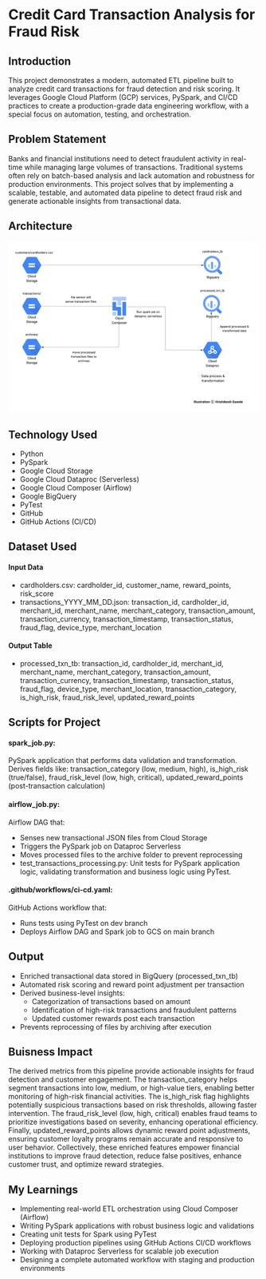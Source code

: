 # Credit Card Transaction Analysis for Fraud Risk

## Introduction
This project demonstrates a modern, automated ETL pipeline built to analyze credit card transactions for fraud detection and risk scoring. It leverages Google Cloud Platform (GCP) services, PySpark, and CI/CD practices to create a production-grade data engineering workflow, with a special focus on automation, testing, and orchestration.

## Problem Statement
Banks and financial institutions need to detect fraudulent activity in real-time while managing large volumes of transactions. Traditional systems often rely on batch-based analysis and lack automation and robustness for production environments. This project solves that by implementing a scalable, testable, and automated data pipeline to detect fraud risk and generate actionable insights from transactional data.

## Architecture
![Project Architecture](Credit_Card_Transactional_Analysis_For_Fraud_Risk.png)

## Technology Used
- Python
- PySpark
- Google Cloud Storage
- Google Cloud Dataproc (Serverless)
- Google Cloud Composer (Airflow)
- Google BigQuery
- PyTest
- GitHub
- GitHub Actions (CI/CD)

## Dataset Used
#### Input Data
- cardholders.csv: cardholder_id, customer_name, reward_points, risk_score
- transactions_YYYY_MM_DD.json: transaction_id, cardholder_id, merchant_id, merchant_name, merchant_category, transaction_amount, transaction_currency, transaction_timestamp, transaction_status, fraud_flag, device_type, merchant_location

#### Output Table
- processed_txn_tb: transaction_id, cardholder_id, merchant_id, merchant_name, merchant_category, transaction_amount, transaction_currency, transaction_timestamp, transaction_status, fraud_flag, device_type, merchant_location, transaction_category, is_high_risk, fraud_risk_level, updated_reward_points

## Scripts for Project
#### spark_job.py: 
PySpark application that performs data validation and transformation. Derives fields like: transaction_category (low, medium, high), is_high_risk (true/false), fraud_risk_level (low, high, critical), updated_reward_points (post-transaction calculation)

#### airflow_job.py: 
Airflow DAG that:
- Senses new transactional JSON files from Cloud Storage
- Triggers the PySpark job on Dataproc Serverless
- Moves processed files to the archive folder to prevent reprocessing
- test_transactions_processing.py: Unit tests for PySpark application logic, validating transformation and business logic using PyTest.

#### .github/workflows/ci-cd.yaml:
GitHub Actions workflow that:
- Runs tests using PyTest on dev branch
- Deploys Airflow DAG and Spark job to GCS on main branch

## Output 
- Enriched transactional data stored in BigQuery (processed_txn_tb)
- Automated risk scoring and reward point adjustment per transaction
- Derived business-level insights:
  - Categorization of transactions based on amount
  - Identification of high-risk transactions and fraudulent patterns
  - Updated customer rewards post each transaction
- Prevents reprocessing of files by archiving after execution

## Buisness Impact 
The derived metrics from this pipeline provide actionable insights for fraud detection and customer engagement. The transaction_category helps segment transactions into low, medium, or high-value tiers, enabling better monitoring of high-risk financial activities. The is_high_risk flag highlights potentially suspicious transactions based on risk thresholds, allowing faster intervention. The fraud_risk_level (low, high, critical) enables fraud teams to prioritize investigations based on severity, enhancing operational efficiency. Finally, updated_reward_points allows dynamic reward point adjustments, ensuring customer loyalty programs remain accurate and responsive to user behavior. Collectively, these enriched features empower financial institutions to improve fraud detection, reduce false positives, enhance customer trust, and optimize reward strategies.

## My Learnings
- Implementing real-world ETL orchestration using Cloud Composer (Airflow)
- Writing PySpark applications with robust business logic and validations
- Creating unit tests for Spark using PyTest
- Deploying production pipelines using GitHub Actions CI/CD workflows
- Working with Dataproc Serverless for scalable job execution
- Designing a complete automated workflow with staging and production environments

